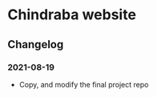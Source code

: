 # Chindraba website

## Changelog

### 2021-08-19

-  Copy, and modify the final project repo

<!--- vim: set syntax=markdown ts=4 sw=4 sts=4 et sr: -->
